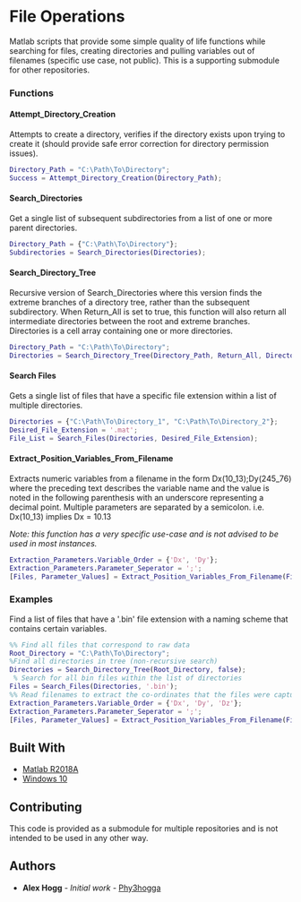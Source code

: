 # File Operations

Matlab scripts that provide some simple quality of life functions while searching for files, creating directories and pulling variables out of filenames (specific use case, not public). This is a supporting submodule for other repositories.

### Functions
#### Attempt_Directory_Creation
Attempts to create a directory, verifies if the directory exists upon trying to create it (should provide safe error correction for directory permission issues).
```matlab
Directory_Path = "C:\Path\To\Directory";
Success = Attempt_Directory_Creation(Directory_Path);
```

#### Search_Directories
Get a single list of subsequent subdirectories from a list of one or more parent directories.
```matlab
Directory_Path = {"C:\Path\To\Directory"};
Subdirectories = Search_Directories(Directories);
```

#### Search_Directory_Tree
Recursive version of Search_Directories where this version finds the extreme branches of a directory tree, rather than the subsequent subdirectory. When Return_All is set to true, this function will also return all intermediate directories between the root and extreme branches. Directories is a cell array containing one or more directories.
```matlab
Directory_Path = "C:\Path\To\Directory";
Directories = Search_Directory_Tree(Directory_Path, Return_All, Directories);
```

#### Search Files
Gets a single list of files that have a specific file extension within a list of multiple directories.
```matlab
Directories = {"C:\Path\To\Directory_1", "C:\Path\To\Directory_2"};
Desired_File_Extension = '.mat';
File_List = Search_Files(Directories, Desired_File_Extension);
```

#### Extract_Position_Variables_From_Filename
Extracts numeric variables from a filename in the form Dx(10_13);Dy(245_76) where the preceding text describes the variable name and the value is noted in the following parenthesis with an underscore representing a decimal point. Multiple parameters are separated by a semicolon. i.e. Dx(10_13) implies Dx = 10.13

*Note: this function has a very specific use-case and is not advised to be used in most instances.*
```matlab
Extraction_Parameters.Variable_Order = {'Dx', 'Dy'};
Extraction_Parameters.Parameter_Seperator = ';';
[Files, Parameter_Values] = Extract_Position_Variables_From_Filename(Files, Extraction_Parameters);
```

### Examples
Find a list of files that have a '.bin' file extension with a naming scheme that contains certain variables.
```matlab
%% Find all files that correspond to raw data
Root_Directory = "C:\Path\To\Directory";
%Find all directories in tree (non-recursive search)
Directories = Search_Directory_Tree(Root_Directory, false);
 % Search for all bin files within the list of directories
Files = Search_Files(Directories, '.bin');
%% Read filenames to extract the co-ordinates that the files were captured at
Extraction_Parameters.Variable_Order = {'Dx', 'Dy', 'Dz'};
Extraction_Parameters.Parameter_Seperator = ';';
[Files, Parameter_Values] = Extract_Position_Variables_From_Filename(Files, Extraction_Parameters);
```

## Built With

* [Matlab R2018A](https://www.mathworks.com/products/matlab.html)
* [Windows 10](https://www.microsoft.com/en-gb/software-download/windows10)

## Contributing

This code is provided as a submodule for multiple repositories and is not intended to be used in any other way.

## Authors
* **Alex Hogg** - *Initial work* - [Phy3hogga](https://github.com/Phy3hogga)